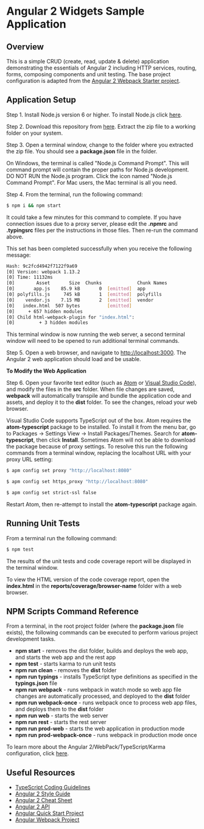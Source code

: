 # Angular 2 Widgets Sample Application

## Overview

This is a simple CRUD (create, read, update & delete) application demonstrating the essentials of Angular 2 including HTTP services, routing, forms, composing components and unit testing. The base project configuration is adapted from the [Angular 2 Webpack Starter project](https://angular.io/docs/ts/latest/guide/webpack.html).

## Application Setup

Step 1. Install Node.js version 6 or higher. To install Node.js click [here](https://nodejs.org).

Step 2. Download this repository from [here](https://github.com/training4developers/ng2-widgets-app/archive/master.zip). Extract the zip file to a working folder on your system.

Step 3. Open a terminal window, change to the folder where you extracted the zip file. You should see a **package.json** file in the folder.

On Windows, the terminal is called "Node.js Command Prompt". This will command prompt will contain the proper paths for Node.js development. DO NOT RUN the Node.js program. Click the icon named "Node.js Command Prompt". For Mac users, the Mac terminal is all you need.

Step 4. From the terminal, run the following command:

```bash
$ npm i && npm start
```

It could take a few minutes for this command to complete. If you have connection issues due to a proxy server, please edit the **.npmrc** and **.typingsrc** files per the instructions in those files. Then re-run the command above.

This set has been completed successfully when you receive the following message:

```bash
Hash: 9c2fcd4942f7122f9a69
[0] Version: webpack 1.13.2
[0] Time: 11132ms
[0]        Asset       Size  Chunks             Chunk Names
[0]       app.js    85.9 kB       0  [emitted]  app
[0] polyfills.js     745 kB       1  [emitted]  polyfills
[0]    vendor.js    7.15 MB       2  [emitted]  vendor
[0]   index.html  507 bytes          [emitted]  
[0]     + 657 hidden modules
[0] Child html-webpack-plugin for "index.html":
[0]         + 3 hidden modules
```

This terminal window is now running the web server, a second terminal window will need to be opened to run additional terminal commands.

Step 5. Open a web browser, and navigate to [http://localhost:3000](http://localhost:3000).  The Angular 2 web application should load and be usable.

**To Modify the Web Application**

Step 6. Open your favorite text editor (such as [Atom](https://atom.io/) or [Visual Studio Code](https://code.visualstudio.com)), and modify the files in the **src** folder. When file changes are saved, **webpack** will automatically transpile and bundle the application code and assets, and deploy it to the **dist** folder. To see the changes, reload your web browser.

Visual Studio Code supports TypeScript out of the box. Atom requires the 	**atom-typescript** package to be installed. To install it from the menu bar, go to Packages -> Settings View -> Install Packages/Themes. Search for **atom-typescript**, then click **Install**. Sometimes Atom will not be able to download the package because of proxy settings. To resolve this run the following commands from a terminal window, replacing the localhost URL with your proxy URL setting:

```bash
$ apm config set proxy "http://localhost:8080"

$ apm config set https_proxy "http://localhost:8080"

$ apm config set strict-ssl false
```

Restart Atom, then re-attempt to install the **atom-typescript** package again.

## Running Unit Tests

From a terminal run the following command:

```bash
$ npm test
```

The results of the unit tests and code coverage report will be displayed in the terminal window.

To view the HTML version of the code coverage report, open the **index.html** in the **reports/coverage/browser-name** folder with a web browser.

## NPM Scripts Command Reference

From a terminal, in the root project folder (where the **package.json** file exists), the following commands can be executed to perform various project development tasks.

- **npm start** - removes the dist folder, builds and deploys the web app, and starts the web app and the rest app
- **npm test** - starts karma to run unit tests
- **npm run clean** - removes the **dist** folder
- **npm run typings** - installs TypeScript type definitions as specified in the **typings.json** file
- **npm run webpack** - runs webpack in watch mode so web app file changes are automatically processed, and deployed to the **dist** folder
- **npm run webpack-once** - runs webpack once to process web app files, and deploys them to the **dist** folder
- **npm run web** - starts the web server
- **npm run rest** - starts the rest server
- **npm run prod-web** - starts the web application in production mode
- **npm run prod-webpack-once** - runs webpack in production mode once

To learn more about the Angular 2/WebPack/TypeScript/Karma configuration, click [here](https://github.com/training4developers/ng2-widgets-app/tree/master/config).

## Useful Resources

- [TypeScript Coding Guidelines](https://github.com/Microsoft/TypeScript/wiki/Coding-guidelines)
- [Angular 2 Style Guide](https://angular.io/docs/ts/latest/guide/style-guide.html)
- [Angular 2 Cheat Sheet](https://angular.io/docs/ts/latest/guide/cheatsheet.html)
- [Angular 2 API](https://angular.io/docs/ts/latest/api/)
- [Angular Quick Start Project](https://angular.io/docs/ts/latest/quickstart.html)
- [Angular Webpack Project](https://angular.io/docs/ts/latest/guide/webpack.html)
